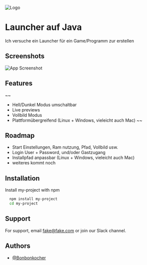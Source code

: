 
![Logo](https://yt3.googleusercontent.com/ytc/AIdro_n4PKTseJyGYM_VENQ7XwfrhOZUN0j6bsA2OkWAzOp_ww=s160-c-k-c0x00ffffff-no-rj)


# Launcher auf Java

Ich versuche ein Launcher für ein Game/Programm zur erstellen


## Screenshots

![App Screenshot](https://via.placeholder.com/468x300?text=App+Screenshot+Here)


## Features
~~
- Hell/Dunkel Modus umschaltbar
- Live previews
- Vollbild Modus
- Plattformübergreifend (Linux + Windows, vieleicht auch Mac)
~~

## Roadmap

- Start Einstellungen, Ram nutzung, Pfad, Vollbild usw.
- Login User + Password, und/oder Gastzugang
- Installpfad anpassbar (Linux + Windows, vieleicht auch Mac)
- weiteres kommt noch

## Installation

Install my-project with npm

```bash
  npm install my-project
  cd my-project
```
    
## Support

For support, email fake@fake.com or join our Slack channel.


## Authors

- [@Bonbonkocher](https://www.github.com/Bonbonkocher)
